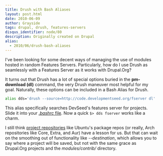 ```yaml
---
title: Drush with Bash Aliases
layout: post.html
date: 2010-06-09
author: Grayside
tags: drupal, drush, features-servers
disqus_identifier: node/80
description: Originally created on Drupal
alias:
  - 2010/06/drush-bash-aliases
---
```


I've been looking for some decent ways of managing the use of modules hosted in random Features Servers. Particularly, how do I use Drush as seamlessly with a Features Server as it works with Drupal.Org?

It turns out that Drush has a lot of special options buried in the **pm-download (dl)** command, the very Drush maneuver most helpful for my goal. Naturally, these options can be included in a Bash Alias for Drush.
<!--break-->

```bash
alias dds='drush --source=http://code.developmentseed.org/fserver dl'
```

This alias specifically searches DevSeed's features server for projects. Slide it into your [*.bashrc* file](http://www.linux.org/lessons/beginner/l6/lesson6a.html). Now a quick `$> dds fserver` works like a charm.

I still think [project repositories](http://grayside.org/2010/05/drush-and-features-servers) like Ubuntu's package repos (or really, Arch repositories like Core, Extra, and Aur) have a lesson for us. But that can wait on the smoothing out of functionality like *--destination*, which allows you to say where a project will be saved, but not with the same grace as Drupal.Org projects and the *modules/contrib/* directory.
